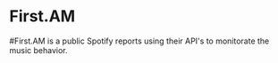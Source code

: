 # First.AM
#First.AM is a public Spotify reports using their API's to monitorate the music behavior.
